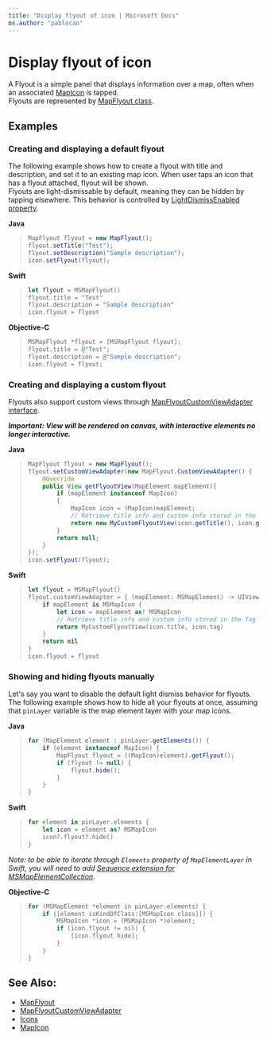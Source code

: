 ```yaml
---
title: "Display flyout of icon | Microsoft Docs"
ms.author: "pablocan"
---
```


# Display flyout of icon

A Flyout is a simple panel that displays information over a map, often when an associated [MapIcon](../map-control-api/MapIcon-class.md) is tapped.  
Flyouts are represented by [MapFlyout class](../map-control-api/mapflyout-class.md).

## Examples

### Creating and displaying a default flyout

The following example shows how to create a flyout with title and description, and set it to an existing map icon. When
user taps an icon that has a flyout attached, flyout will be shown.  
Flyouts are light-dismissable by default, meaning they can be hidden by tapping elsewhere. This behavior is controlled by
[LightDismissEnabled property](../map-control-api/mapflyout-class.md#lightdismissenabled).

**Java**

>```java
> MapFlyout flyout = new MapFlyout();
> flyout.setTitle("Test");
> flyout.setDescription("Sample description");
> icon.setFlyout(flyout);
>```

**Swift**

>```swift
> let flyout = MSMapFlyout()
> flyout.title = "Test"
> flyout.description = "Sample description"
> icon.flyout = flyout
>```

**Objective-C**

>```objectivec
> MSMapFlyout *flyout = [MSMapFlyout flyout];
> flyout.title = @"Test";
> flyout.description = @"Sample description";
> icon.flyout = flyout;
>```


### Creating and displaying a custom flyout

Flyouts also support custom views through [MapFlyoutCustomViewAdapter interface](../map-control-api/mapflyoutcustomviewadapter-interface.md).

***Important: View will be rendered on canvas, with interactive elements no longer interactive.***

**Java**

>```java
> MapFlyout flyout = new MapFlyout();
> flyout.setCustomViewAdapter(new MapFlyout.CustomViewAdapter() {
>     @Override
>     public View getFlyoutView(MapElement mapElement){
>         if (mapElement instanceof MapIcon)
>         {
>             MapIcon icon = (MapIcon)mapElement;
>             // Retrieve title info and custom info stored in the Tag property.
>             return new MyCustomFlyoutView(icon.getTitle(), icon.getTag());
>         }
>         return null;
>     }
> });
> icon.setFlyout(flyout);
>```

**Swift**

>```swift
> let flyout = MSMapFlyout()
> flyout.customViewAdapter = { (mapElement: MSMapElement) -> UIView? in
>     if mapElement is MSMapIcon {
>         let icon = mapElement as! MSMapIcon
>         // Retrieve title info and custom info stored in the Tag property.
>         return MyCustomFlyoutView(icon.title, icon.tag)
>     }
>     return nil
> }
> icon.flyout = flyout
>```


### Showing and hiding flyouts manually

Let's say you want to disable the default light dismiss behavior for flyouts. The following example shows how to hide all your flyouts at
once, assuming that `pinLayer` variable is the map element layer with your map icons.

**Java**

>```java
> for (MapElement element : pinLayer.getElements()) {
>     if (element instanceof MapIcon) {
>         MapFlyout flyout = ((MapIcon)element).getFlyout();
>         if (flyout != null) {
>             flyout.hide();
>         }
>     }
> }
>```

**Swift**

>```swift
> for element in pinLayer.elements {
>     let icon = element as? MSMapIcon
>     icon?.flyout?.hide()
> }
>```

_Note: to be able to iterate through `Elements` property of `MapElementLayer` in Swift, you will need to add
[Sequence extension for MSMapElementCollection](../map-control-api/MapElementCollection-class.md#sequence-protocol-in-swift)._

**Objective-C**
>```objectivec
> for (MSMapElement *element in pinLayer.elements) {
>     if ([element isKindOfClass:[MSMapIcon class]]) {
>         MSMapIcon *icon = (MSMapIcon *)element;
>         if (icon.flyout != nil) {
>             [icon.flyout hide];
>         }
>     }
> }
>```


## See Also:

* [MapFlyout](../map-control-api/mapflyout-class.md)
* [MapFlyoutCustomViewAdapter](../map-control-api/mapflyoutcustomviewadapter-interface.md)
* [Icons](map-icons.md)
* [MapIcon](../map-control-api/mapicon-class.md)
